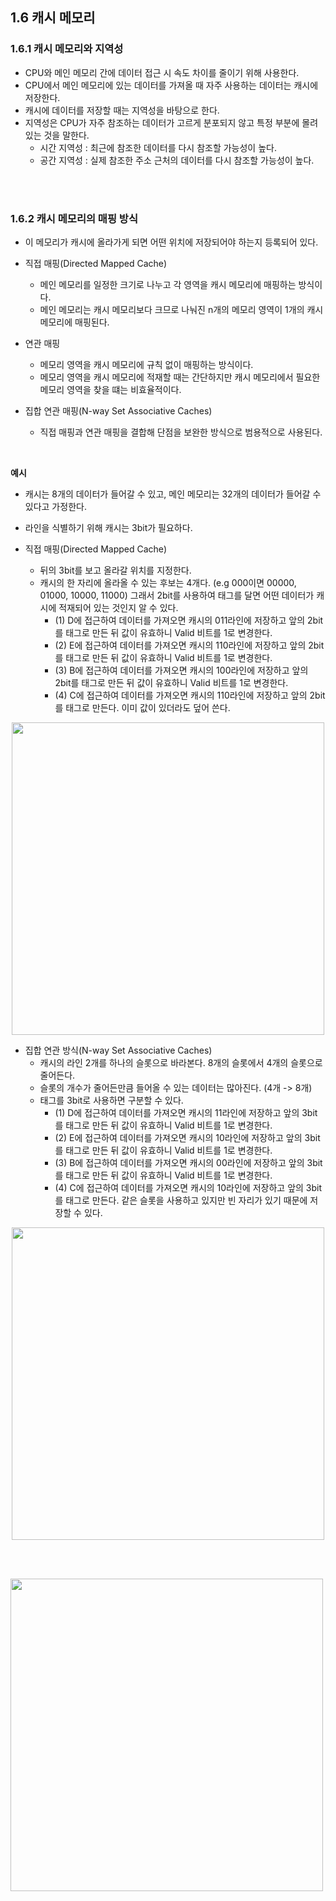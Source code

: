 ## 1.6 캐시 메모리

### 1.6.1 캐시 메모리와 지역성
- CPU와 메인 메모리 간에 데이터 접근 시 속도 차이를 줄이기 위해 사용한다.
- CPU에서 메인 메모리에 있는 데이터를 가져올 때 자주 사용하는 데이터는 캐시에 저장한다.
- 캐시에 데이터를 저장할 때는 지역성을 바탕으로 한다.
- 지역성은 CPU가 자주 참조하는 데이터가 고르게 분포되지 않고 특정 부분에 몰려 있는 것을 말한다.
    - 시간 지역성 : 최근에 참조한 데이터를 다시 참조할 가능성이 높다.
    - 공간 지역성 : 실제 참조한 주소 근처의 데이터를 다시 참조할 가능성이 높다.

<br><br>

### 1.6.2 캐시 메모리의 매핑 방식
- 이 메모리가 캐시에 올라가게 되면 어떤 위치에 저장되어야 하는지 등록되어 있다.

- 직접 매핑(Directed Mapped Cache)
    - 메인 메모리를 일정한 크기로 나누고 각 영역을 캐시 메모리에 매핑하는 방식이다.
    - 메인 메모리는 캐시 메모리보다 크므로 나눠진 n개의 메모리 영역이 1개의 캐시 메모리에 매핑된다.

- 연관 매핑
    - 메모리 영역을 캐시 메모리에 규칙 없이 매핑하는 방식이다.
    - 메모리 영역을 캐시 메모리에 적재할 때는 간단하지만 캐시 메모리에서 필요한 메모리 영역을 찾을 떄는 비효율적이다.

- 집합 연관 매핑(N-way Set Associative Caches)
    - 직접 매핑과 연관 매핑을 결합해 단점을 보완한 방식으로 범용적으로 사용된다.

<br>

**예시**
- 캐시는 8개의 데이터가 들어갈 수 있고, 메인 메모리는 32개의 데이터가 들어갈 수 있다고 가정한다.
- 라인을 식별하기 위해 캐시는 3bit가 필요하다.

- 직접 매핑(Directed Mapped Cache)
    - 뒤의 3bit를 보고 올라갈 위치를 지정한다.
    - 캐시의 한 자리에 올라올 수 있는 후보는 4개다. (e.g 000이면 00000, 01000, 10000, 11000) 그래서 2bit를 사용하여 태그를 달면 어떤 데이터가 캐시에 적재되어 있는 것인지 알 수 있다.
        - (1) D에 접근하여 데이터를 가져오면 캐시의 011라인에 저장하고 앞의 2bit를 태그로 만든 뒤 값이 유효하니 Valid 비트를 1로 변경한다.
        - (2) E에 접근하여 데이터를 가져오면 캐시의 110라인에 저장하고 앞의 2bit를 태그로 만든 뒤 값이 유효하니 Valid 비트를 1로 변경한다.
        - (3) B에 접근하여 데이터를 가져오면 캐시의 100라인에 저장하고 앞의 2bit를 태그로 만든 뒤 값이 유효하니 Valid 비트를 1로 변경한다.
        - (4) C에 접근하여 데이터를 가져오면 캐시의 110라인에 저장하고 앞의 2bit를 태그로 만든다. 이미 값이 있더라도 덮어 쓴다.
<center><img src="https://github.com/woowacourse-study/2023-cs-study/assets/84285337/df64594e-ccac-455d-a8ac-642c6294d877" width=500></center>

- 집합 연관 방식(N-way Set Associative Caches)
    - 캐시의 라인 2개를 하나의 슬롯으로 바라본다. 8개의 슬롯에서 4개의 슬롯으로 줄어든다.
    - 슬롯의 개수가 줄어든만큼 들어올 수 있는 데이터는 많아진다. (4개 -> 8개)
    - 태그를 3bit로 사용하면 구분할 수 있다.
        - (1) D에 접근하여 데이터를 가져오면 캐시의 11라인에 저장하고 앞의 3bit를 태그로 만든 뒤 값이 유효하니 Valid 비트를 1로 변경한다.
        - (2) E에 접근하여 데이터를 가져오면 캐시의 10라인에 저장하고 앞의 3bit를 태그로 만든 뒤 값이 유효하니 Valid 비트를 1로 변경한다.
        - (3) B에 접근하여 데이터를 가져오면 캐시의 00라인에 저장하고 앞의 3bit를 태그로 만든 뒤 값이 유효하니 Valid 비트를 1로 변경한다.
        - (4) C에 접근하여 데이터를 가져오면 캐시의 10라인에 저장하고 앞의 3bit를 태그로 만든다. 같은 슬롯을 사용하고 있지만 빈 자리가 있기 때문에 저장할 수 있다.
<center><img src="https://github.com/woowacourse-study/2023-cs-study/assets/84285337/73da1e51-150e-44b1-b7eb-c301673fac12" width=500></center>

<br><br>

<img src="" width=500> 